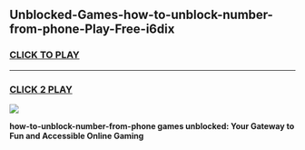 
## Unblocked-Games-how-to-unblock-number-from-phone-Play-Free-i6dix
<h3>
<a href="https://premium76.site?title=how-to-unblock-number-from-phone&ref=18A1">CLICK TO PLAY</a></h3>
<hr>

<h3>
<a href="https://premium76.site?title=how-to-unblock-number-from-phone&ref=18A1">CLICK 2 PLAY</a>
  
</h3>

<a href="https://premium76.site?title=how-to-unblock-number-from-phone&ref=18A1"><img src="https://clearcache.store/games.png"></a>


**how-to-unblock-number-from-phone games unblocked: Your Gateway to Fun and Accessible Online Gaming**
